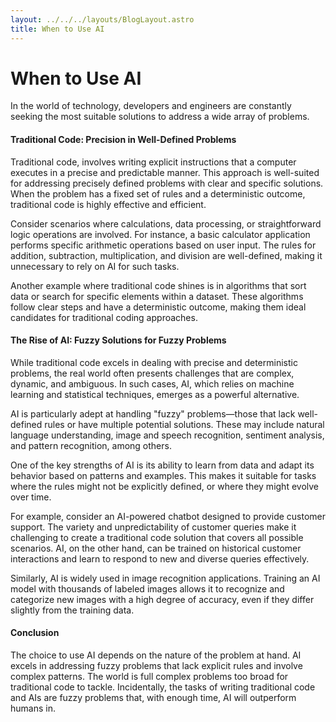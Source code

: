 ```yaml
---
layout: ../../../layouts/BlogLayout.astro
title: When to Use AI
---
```


# When to Use AI

[//]: # (Matthew Burkard / 6:01 PM EST • July 15, 2023)

In the world of technology, developers and engineers are constantly seeking the most
suitable solutions to address a wide array of problems.

#### Traditional Code: Precision in Well-Defined Problems

Traditional code, involves writing explicit instructions that a computer executes in a
precise and predictable manner. This approach is well-suited for addressing precisely
defined problems with clear and specific solutions. When the problem has a fixed set of
rules and a deterministic outcome, traditional code is highly effective and efficient.

Consider scenarios where calculations, data processing, or straightforward logic
operations are involved. For instance, a basic calculator application performs specific
arithmetic operations based on user input. The rules for addition, subtraction,
multiplication, and division are well-defined, making it unnecessary to rely on AI for
such tasks.

Another example where traditional code shines is in algorithms that sort data or search
for specific elements within a dataset. These algorithms follow clear steps and have a
deterministic outcome, making them ideal candidates for traditional coding approaches.

#### The Rise of AI: Fuzzy Solutions for Fuzzy Problems

While traditional code excels in dealing with precise and deterministic problems, the
real world often presents challenges that are complex, dynamic, and ambiguous. In such
cases, AI, which relies on machine learning and statistical techniques, emerges as a
powerful alternative.

AI is particularly adept at handling "fuzzy" problems—those that lack well-defined rules
or have multiple potential solutions. These may include natural language understanding,
image and speech recognition, sentiment analysis, and pattern recognition, among others.

One of the key strengths of AI is its ability to learn from data and adapt its behavior
based on patterns and examples. This makes it suitable for tasks where the rules might
not be explicitly defined, or where they might evolve over time.

For example, consider an AI-powered chatbot designed to provide customer support. The
variety and unpredictability of customer queries make it challenging to create a
traditional code solution that covers all possible scenarios. AI, on the other hand, can
be trained on historical customer interactions and learn to respond to new and diverse
queries effectively.

Similarly, AI is widely used in image recognition applications. Training an AI model
with thousands of labeled images allows it to recognize and categorize new images with a
high degree of accuracy, even if they differ slightly from the training data.

#### Conclusion

The choice to use AI depends on the nature of the problem at hand. AI excels in
addressing fuzzy problems that lack explicit rules and involve complex patterns. The
world is full complex problems too broad for traditional code to tackle. Incidentally,
the tasks of writing traditional code and AIs are fuzzy problems that, with enough time,
AI will outperform humans in.
